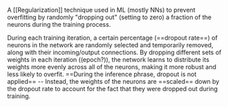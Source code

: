A [[Regularization]] technique used in ML (mostly NNs) to prevent overfitting by randomly "dropping out" (setting to zero) a fraction of the neurons during the training process.

During each training iteration, a certain percentage (==dropout rate==) of neurons in the network are randomly selected and temporarily removed, along with their incoming/output connections. By dropping different sets of weights in each iteration ((epoch?)), the network learns to distribute its weights more evenly across all of the neurons, making it more robust and less likely to overfit. ==During the inference phrase, dropout is not applied== -- Instead, the weights of the neurons are ==scaled== down by the dropout rate to account for the fact that they were dropped out during training.